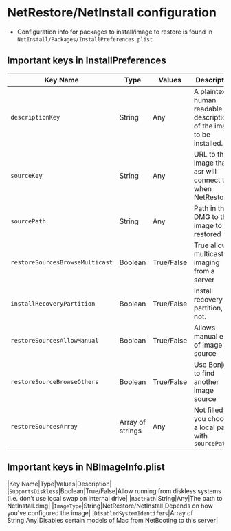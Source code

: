 # NetRestore/NetInstall configuration

- Configuration info for packages to install/image to restore is found in `NetInstall/Packages/InstallPreferences.plist`
## Important keys in InstallPreferences
|Key Name|Type|Values|Description|
|--------|----|------|-----------|
|`descriptionKey`|String|Any|A plaintext, human readable description of the image to be installed.|
|`sourceKey`|String|Any|URL to the image that asr will connect to when NetRestoring|
|`sourcePath`|String|Any|Path in the DMG to the image to be restored|
|`restoreSourcesBrowseMulticast`|Boolean|True/False|True allows multicast imaging from a server|
|`installRecoveryPartition`|Boolean|True/False|Install recovery partition, or not.|
|`restoreSourcesAllowManual`|Boolean|True/False|Allows manual entry of image source|
|`restoreSourceBrowseOthers`|Boolean|True/False|Use Bonjour to find another image source|
|`restoreSourcesArray`|Array of strings|Any|Not filled if you choose a local path with `sourcePath`|

## Important keys in NBImageInfo.plist
|Key Name|Type|Values|Description|
|`SupportsDiskless`|Boolean|True/False|Allow running from diskless systems (i.e. don't use local swap on internal drive|
|`RootPath`|String|Any|The path to NetInstall.dmg|
|`ImageType`|String|NetRestore/NetInstall|Depends on how you've configured the image|
|`DisabledSystemIdentifers`|Array of String|Any|Disables certain models of Mac from NetBooting to this server|

